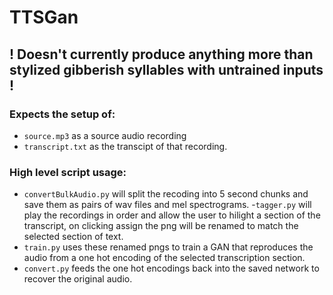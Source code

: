 # TTSGan

## ! Doesn't currently produce anything more than stylized gibberish syllables with untrained inputs !

### Expects the setup of:
- `source.mp3` as a source audio recording 
- `transcript.txt` as the transcipt of that recording.

### High level script usage:
- `convertBulkAudio.py` will split the recoding into 5 second chunks and save them as pairs of wav files and mel spectrograms.
-`tagger.py` will play the recordings in order and allow the user to hilight a section of the transcript, on clicking assign the png will be renamed to match the selected section of text.
- `train.py` uses these renamed pngs to train a GAN that reproduces the audio from a one hot encoding of the selected transcription section.
- `convert.py` feeds the one hot encodings back into the saved network to recover the original audio.
